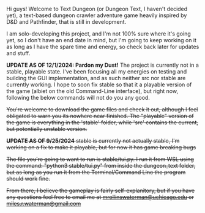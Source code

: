 Hi guys! Welcome to Text Dungeon (or Dungeon Text, I haven't decided yet), a text-based dungeon crawler adventure game heavily inspired by D&D and Pathfinder, that is still in development. 

I am solo-developing this project, and I'm not 100% sure where it's going yet, so I don't have an end date in mind, 
but I'm going to keep working on it as long as I have the spare time and energy, so check back later for updates and stuff.

**UPDATE AS OF 12/1/2024: Pardon my Dust!**
The project is currently not in a stable, playable state. I've been focusing all my energies on testing and building the GUI implementation, and as such
neither src nor stable are currently working. I hope to soon fix stable so that it a playable version of the game (albiet on the old Command-Line
interface), but right now, following the below commands will not do you any good. 


~~You're welcome to download the game files and check it out, although I feel obligated to warn you its nowhere near finished. The "playable" version of the game is
everything in the 'stable' folder, while 'src' contains the current, but potentially unstable version.~~

~~**UPDATE AS OF 9/25/2024**
stable is currently not actually stable, I'm working on a fix to make it playable, but for now it has game breaking bugs~~

~~The file you're going to want to run is stable/tui.py. I run it from WSL using the command: "python3 stable/tui.py" from inside the dungeon_text
folder, but as long as you run it from the Terminal/Command Line the program should work fine.~~

~~From there, I believe the gameplay is fairly self-explanitory, but if you have any questions feel free to email me at 
mrollinswaterman@uchicago.edu or miles.r.waterman@gmail.com~~
